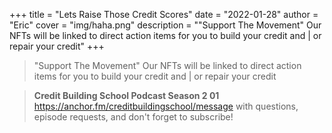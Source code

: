 +++
title = "Lets Raise Those Credit Scores"
date = "2022-01-28"
author = "Eric"
cover = "img/haha.png"
description = "\"Support The Movement\" Our NFTs will be linked to direct action items for you to build your credit and | or repair your credit"
+++

>"Support The Movement" Our NFTs will be linked to direct action items for you to build your credit and | or repair your credit

>
>  **Credit Building School Podcast Season 2 01**
https://anchor.fm/creditbuildingschool/message with questions, episode requests, and don't forget to subscribe!



